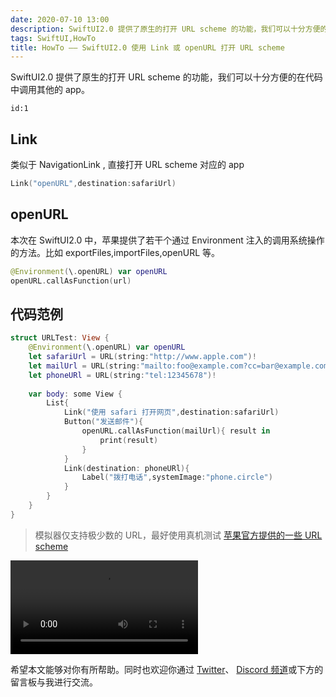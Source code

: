 ```yaml
---
date: 2020-07-10 13:00
description: SwiftUI2.0 提供了原生的打开 URL scheme 的功能，我们可以十分方便的在代码中调用其他的 app。
tags: SwiftUI,HowTo
title: HowTo —— SwiftUI2.0 使用 Link 或 openURL 打开 URL scheme
---
```


SwiftUI2.0 提供了原生的打开 URL scheme 的功能，我们可以十分方便的在代码中调用其他的 app。

```responser
id:1
```

## Link ##

类似于 NavigationLink , 直接打开 URL scheme 对应的 app

```swift
Link("openURL",destination:safariUrl)
```

## openURL ##

本次在 SwiftUI2.0 中，苹果提供了若干个通过 Environment 注入的调用系统操作的方法。比如 exportFiles,importFiles,openURL 等。

```swift
@Environment(\.openURL) var openURL
openURL.callAsFunction(url)
```

## 代码范例 ##

```swift
struct URLTest: View {
    @Environment(\.openURL) var openURL
    let safariUrl = URL(string:"http://www.apple.com")!
    let mailUrl = URL(string:"mailto:foo@example.com?cc=bar@example.com&subject=Hello%20Wrold&body=Testing!")!
    let phoneURl = URL(string:"tel:12345678")!
    
    var body: some View {
        List{
            Link("使用 safari 打开网页",destination:safariUrl)
            Button("发送邮件"){
                openURL.callAsFunction(mailUrl){ result in
                    print(result)
                }
            }
            Link(destination: phoneURl){
                Label("拨打电话",systemImage:"phone.circle")
            }
        }
    }
}
```

> 模拟器仅支持极少数的 URL，最好使用真机测试
> [苹果官方提供的一些 URL scheme](https://developer.apple.com/library/archive/featuredarticles/iPhoneURLScheme_Reference/PhoneLinks/PhoneLinks.html#//apple_ref/doc/uid/TP40007899-CH6-SW1)

<video src="https://cdn.fatbobman.com/howto-swiftui-openurl-video.mp4" controls = "controls">你的浏览器不支持本视频</video>

希望本文能够对你有所帮助。同时也欢迎你通过 [Twitter](https://twitter.com/fatbobman)、 [Discord 频道](https://discord.gg/ApqXmy5pQJ)或下方的留言板与我进行交流。
